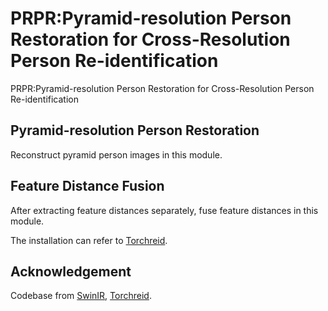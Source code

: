 # PRPR:Pyramid-resolution Person Restoration for Cross-Resolution Person Re-identification
PRPR:Pyramid-resolution Person Restoration for Cross-Resolution Person Re-identification

## Pyramid-resolution Person Restoration
Reconstruct pyramid person images in this module.

## Feature Distance Fusion

After extracting feature distances separately, fuse feature distances in this module.

The installation can refer to [Torchreid](https://github.com/KaiyangZhou/deep-person-reid).


## Acknowledgement
Codebase from [SwinIR](https://github.com/JingyunLiang/SwinIR), [Torchreid](https://github.com/KaiyangZhou/deep-person-reid).
